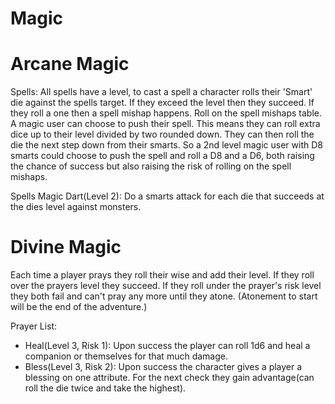 
# Magic

# Arcane Magic
Spells:
All spells have a level, to cast a spell a character rolls their 'Smart' die against the spells target. If they exceed the level then they succeed. If they roll a one then a spell mishap happens. Roll on the spell mishaps table. A magic user can choose to push their spell. This means they can roll extra dice up to their level divided by two rounded down. They can then roll the die the next step down from their smarts. So a 2nd level magic user with D8 smarts could choose to push the spell and roll a D8 and a D6, both raising the chance of success but also raising the risk of rolling on the spell mishaps.

Spells
Magic Dart(Level 2): Do a smarts attack for each die that succeeds at the dies level against monsters. 


# Divine Magic

Each time a player prays they roll their wise and add their level. If they roll over the prayers level they succeed. If they roll under the prayer's risk level they both fail and can't pray any more until they atone. (Atonement to start will be the end of the adventure.)

Prayer List:
- Heal(Level 3, Risk 1): Upon success the player can roll 1d6 and heal a companion or themselves for that much damage. 
- Bless(Level 3, Risk 2): Upon success the character gives a player a blessing on one attribute. For the next check they gain advantage(can roll the die twice and take the highest).
